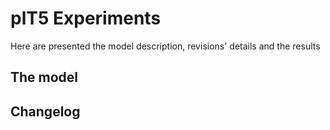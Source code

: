 # plT5 Experiments
Here are presented the model description, revisions' details and the results

## The model


## Changelog
